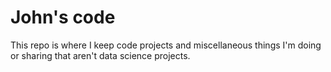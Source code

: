 # John's code

This repo is where I keep code projects and miscellaneous things I'm doing or sharing that aren't data science projects. 